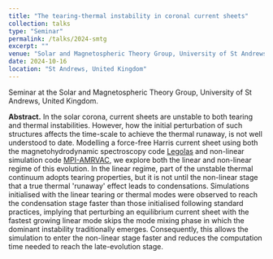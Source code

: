 ```yaml
---
title: "The tearing-thermal instability in coronal current sheets"
collection: talks
type: "Seminar"
permalink: /talks/2024-smtg
excerpt: ""
venue: "Solar and Magnetospheric Theory Group, University of St Andrews"
date: 2024-10-16
location: "St Andrews, United Kingdom"
---
```


Seminar at the Solar and Magnetospheric Theory Group, University of St Andrews, United Kingdom.

__Abstract.__ In the solar corona, current sheets are unstable to both tearing and thermal instabilities. However, how the initial perturbation of such structures affects the time-scale to achieve the thermal runaway, is not well understood to date. Modelling a force-free Harris current sheet using both the magnetohydrodynamic spectroscopy code [Legolas](https://legolas.science) and non-linear simulation code [MPI-AMRVAC](https://amrvac.org), we explore both the linear and non-linear regime of this evolution. In the linear regime, part of the unstable thermal continuum adopts tearing properties, but it is not until the non-linear stage that a true thermal 'runaway' effect leads to condensations. Simulations initialised with the linear tearing or thermal modes were observed to reach the condensation stage faster than those initialised following standard practices, implying that perturbing an equilibrium current sheet with the fastest growing linear mode skips the mode mixing phase in which the dominant instability traditionally emerges. Consequently, this allows the simulation to enter the non-linear stage faster and reduces the computation time needed to reach the late-evolution stage.